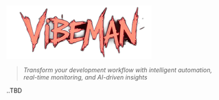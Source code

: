 ![Vibeman](public/logo/vibeman_logo.png)

> *Transform your development workflow with intelligent automation, real-time monitoring, and AI-driven insights*

..TBD